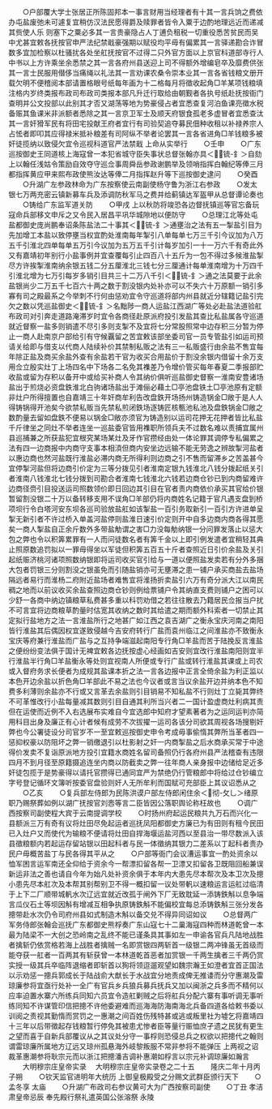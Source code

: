 <!-- { "loadSidebar": true } -->
　　○户部覆大学士张居正所陈固邦本一事言财用当经理者有十其一言兵饷之费依办屯盐废弛未可遽复宜稍仿汉法民愿得爵及赎罪者皆令入粟于边酌地理远近而递减其赀使人乐  则塞下之粟必多其一言贵豪隐占人丁逋负租税一切重役悉苦贫民而吴中尤甚宜敕各抚按官申严法纪禁戢豪强期以赋役均平毋有偏累其一言驿递勘合诈冒数多宜加检察以杜骚扰各处坐舡抚按官不过得二只外官方面以上京官科道部寺行人中书以上方许乘坐余悉禁之其一言各府州县送迎上司不得额外增编皂卒及靡费供张其一言士民服用僣侈当痛绳以礼法其一言劝课农桑令崇本业其一言各省钱粮文册开载欠明不便稽阅本部请置格眼号纸每年画为十二格每月将徵收起角□羊某项钱粮填注格内岁终类报布政司布政司类报本部凡升迁行取给由朝觐者各执号纸赴抚按衙门查明并公文投部以此别其才否又湖荡等地为势豪侵占者宜悉查复河泊鱼课亮徵水税备赈其鱼课米非派额者悉除之其一言京卫军士及顺天府银食孤老多虚冒者宜悉查汰其一言奸猾军民有将田宅投献王府者宜行有司验契追夺募民佃种收租以补禄养宗人占恡者即叩其应得禄米抵补粮差有司阿纵不举者论罢其一言各省进角□羊钱粮多被奸徒揽纳以致侵欠宜令巡视科道官严法禁戢  上命从实举行
　　○壬申
　　○广东巡按御史王同道核上海寇曾一本犯省城守臣失事状总督张翰亦具＜锍-釒＞自劾上以翰任浅姑令策励自效夺守巡佥事周舜岳参政谢鹏举及领哨指挥白翰纪等俸三月都指挥黄应甲来熙布政使熊汝达等俸二月指挥赵升等下巡按御史逮问
　　○癸酉
　　○升湖广左参政林命为广东按察使云南副使杨守鲁为浙江右参政
　　○发太银七万两充密云镇新募车兵及添调防秋军马之费并给蓟镇达军盔甲从总督谭论奏也
　　○铸给广东监军道关防
　　○甲戌  上以秋防将竣恐各边督抚镇巡等官忘备玩寇命兵部移文申斥之又令民入居昌平巩华城隙地以便防守
　　○总理江北等处屯盐都御史庞尚鹏奉诏条陈盐法二十事其＜锍-釒＞通壅治之法有五一掣盐引目为先加增工本盐以致停壅当权宜酌处淮南每年掣引八单每单七万三千引今议加为八万五千引淮北四单每单五万引今议加为五万五千引计每岁加引一十一万六千有奇此外又有嘉靖初年别行小盐事例并宜查覆每引止四百八十五斤为一包不得过多候淮盐掣尽方许挨掣淮南纳余银五钱二分五厘淮北三钱七分三厘通计每单淮南增为十万四千引淮北增为七万引每岁多销引目共三十二万八千引＜锍-釒＞通之法莫要于此余盐银尚少二万五千七百六十两之数于割没银内处补亦可以不失六十万原额一销引多寡有司之殿最系之今举刺不行何由惩劝宜令守巡道将部内州县就近分辖籍记盐引完欠之数以凭巡盐御史＜锍-釒＞名黜陟一商人运盐江西湖广等处必赴盐法道验舡布政司对引奔走道路淹滞岁时宜令各商径赴原派府投引发盐其查比私盐属各守巡道就近督察一盐多则销遣不尽引多则支掣不及宜将七分常股照常中边存积三分暂为停止一商人赴南京户部给引有守候覊留之苦宜敕该部坐委司官一员专管盐引如运司预请关给即与借支以代商人陆续补价其禁制私贩之法有三一私贩盛行由余盐不售宜每年除正盐及商买余盐外查有余盐若干官为收买合用盐价于割没余银内借留十余万支用佥立殷实灶丁上场四名中下场各二名免其襍差乃令增价管买每年春夏二季报部贮收盐或留为存积以备开中或给买补商人令其纳价俱听巡盐御史督察一淮南安豊诸场盐出于煎烧必资盘鉄淮北白驹诸场盐出于滩俪必藉土□亭池盘铁土□亭池原有定额非灶户所得擅置也自嘉靖三十年奸商牟利告改盘鉄开场扬州铸造锅金□敞于是人人得铸锅得开池矣今欲禁私贩当先禁私煎闭鉄场逐铸匠核甎池私池及盘鉄锅金□敞之数酌量去留如盘鉄不便易以锅金□敞亦须官为铸造别以运司花押无花押者皆比私盐千斤律坐之同灶不举者连坐一巡盐委官皆用襍职所领兵夫不过数名难以责捕宜属州县巡捕兼之所获盐犯宜根究某场某灶及牙作官攒经由处一体论罪其调停专私偏累之法有四一边商报中内商守支事本相湏但商内安坐边远输不能无劳逸之辨故掣河盐者以惠边商也然河盐既行淮盐必滞内商无所得利则边商之引不售而留滞乡之苦盖甚今宜停掣河盐但将边商引价定为三等分拨见引者淮南定银九钱淮北八钱分拨起纸关引者淮南八钱淮北七钱分拨到司勘合者淮南七钱淮北六钱若边商仓钞已到内商留难许边商径赍引目投送运司照数领价即日回边其引目在官者责内商依价承买其官给价银暂留割没银二十万以备转移支用不误角□羊部仍将内商姓名记籍于官凡遇支盘到桥项坝行令白塔河安东坝各巡司验放盐舡如该掣盐一百引务取新引一百引方许进单呈掣无新引者不许过桥入单盖河盐停则盐淮日速引价定则开中自多边商内商各得其愿矣一商人掣盐自正余斤数外多带盐觔谓之害□力没每觔纳银一分问罪发落止以惩大包之弊也令以积筭累罪有一人而问徒数名者有筭千金以上即引例发遣者宜稍轻其典止照原数追罚拟以一罪毋得坐以军徒但积筭五百五十斤者查照近日引价余盐及关引起纸赈济桃河诸项照数纳银即将运司收买官引给与一道以便照盐发卖若有分外多捆大包者罚银三分则割没之银虽免而引随盐销亦可无壅滞之患一铺户承买商盐去盐场隔远者易行而淮杨二府附近盐场者难售宜将淮扬折卖盐引六万有奇分派大江以南民稠之地而以前议收买余盐查照边商仓钞则例给票铺户令其纳直支费则铺户之困可以少舒一各商中纳边镇粮草私费甚多重以科罚劝借之若往往散去乃籍居民佥报当户扰不可言宜将边商粮草酌量时估宽其收纳之数时其给遣之期而额外科索者一切禁止其定拟行盐地方之法一言淮盐所行之地甚广如江西之袁吉湖广之衡永宝庆河南之南阳皆行淮盐其后偶因权宜遂致侵越今吉安府转行广盐而袁州临江之间淮盐亦不致衡永宝庆等府兼行淮盐而广盐与之互持争端滋起南阳专行角□羊盐而苦于陆挽反言淮盐之便纷纷变法俱于国计无裨宜敕各边抚按虚心经画如吉安则宜改行淮盐南阳则宜半行淮盐半行角□羊盐衡永等处则宜视南人所便或专行广盐或转行淮盐其课或上司农或入督府务求长便者为成规其盐课本折之法一言各边报中正言全倚余盐为利正监以本色开边余盐以折色角□羊部此不易之法也今议者或言当议余盐开边并纳本色不知费多利薄则余盐亦不行或又言革去余盐则引目销易不知私盐不行则灶丁立毙其弊终不可革惟改行小盐每量减其数则引目自通其利所当兴者二一国计盈虚商灶利病其责但在运使而近例不入右选展布实难自今宜选郎中知府才望素著者为之运同运判亦简用科目出身及廉正有心计者候有成劳不次拔擢一运司各该分司欲其周视各场搜剔奸弊也今公署徒设分司官岁不一至宜敕巡按御史申令考成毋事偷惰其弊所当革者四一惩抑权豪以防阻坏之弊一销缴退引以杜影射之奸一内商掣盐之后水商承买常于中途得价发卖不复诣原派地方投引宜籍水商姓名留司备照仍行各府州县严法稽查有违限四月不到月径至原籍摄追连坐内商以防截卖之弊一往年商人亲身报中边储给足近多奸徒包揽于是势豪得以请托官攒得已通同宜严为禁绝仍行管粮郎中将给过仓钞编立字号登记循环文簿听按委官盘验则奸人无所牟利而国赋可充部臣上其议诏悉从之
　　○乙亥
　　○复兵部左侍郎为民陈洪谟户部左侍郎闲住余＜彻-攵乚＞绪原职乃赐祭葬如例以湖广抚按官刘悫等言二臣皆因公落职舆论称枉故也
　　○调广西按察司副使程大宾于云南提调学校
　　○时扬州府起运民粮共九万石而兴化一县额派三万有奇有议将灶田尽免起运者巡抚凤阳都御史方廉已为有田则有租今民田已入灶户又而使代为输粮不便请将灶田自捍海堰运盐河西以至县治一带尽数派入该县徵粮额内若起运存留站银以田起科者与民一体徵纳其银力二差系以丁起科者责办民户毋概苦盐丁与民各得其平从之
　　○户部等衙门会议漕运事宜一酌处资余以恤军困言运军南还全仰给于资余今一帮漂扣留各帮一卫漂又扣留各卫既阻回船兼误新运非法之善也请自今年为始凡处补资余俱于本年内大患先尽本帮次及本卫次及摠小患先尽本舡次及本帮其别帮别卫不得一概扣留一议处带軓以速粮运言运舡过临清于上下二厂顺带城軓水次辽远宜就近改孤于闸外下厂无致耽延一添铸鉄斛以息争端言瓜仪石土等坝因斛有增减互相争执原铸鉄斛不能偏校宜每总添铸鉄斛三张分发各摠带赴水次仍令司府州县如式制造木斛以备交兑不得异同诏如议
　　○总督两广军务侍郎张翰会巡抚广东都御史熊桴奏广东山寇七十二巢海寇四种而林道乾曾一本最为陆梁不一大创之恐岭南之乱终不能已谨条具其事如左一申谕各官兵凡陆地战胜者擒斩仍依赏格若海上战胜者擒贼一名即赏银四两斩首一级银二两冲锋虽无首级而能夺获一舡者一百两其有斩获曾一本林道乾首恶者加赏银一千两生擒者三千两仍赏实授一级其兵卒临阵退缩者即斩首以狥将领逗遛观望如魏宗瀚王如澄者宜首正国法以示劝惩一摠兵郭成长于陆战俞大猷长于水战宜分地责成俾无推诿而分守惠潮及雷琼廉参将宜亟行处补一全广有官兵乡兵狼兵募兵抚兵又加以闽浙之兵多而不精何以应率迫置水寨六所练兵同知六员宜令造舡剿贼之后将舡兵分配六寨有事听调无事听练同知不许谋管印信把摠不许他委避难而巡海海防海南海北兵备四道各给敕书委以训阅之责视其勤惰而赏罚之一惠潮之间百姓伤残特甚或逃或叛里社为墟乞将嘉靖四十三年以后带徵起存钱粮暂行停免其被患尤惨者臣等量行赈恤庶孑遗之民犹有更生之望而喜于自新兵部覆议从之其议处分守一事桴则恐侵总兵之权欲以把摠代之翰则谓雷琼廉所属地方辽远又琼州孤悬海外岐黎叛服不常非参将不能弹压  上两视之诏裁革惠潮参将耿宗元而以浙江把摠潘吉调补惠潮如桴言以宗元补调琼廉如瀚言
　　大明穆宗庄皇帝实录
　大明穆宗庄皇帝实录卷之二十五
　　隆庆二年十月丙子朔
　　○钦天监官进明年大统历  上御皇极殿受之分赐文武群臣颁行天下
　　○孟冬享  太庙
　　○升湖广布政司右参议黄可大为广西按察司副使
　　○丁丑  孝洁肃皇帝忌辰  奉先殿行祭礼遣英国公张溶祭  永陵
